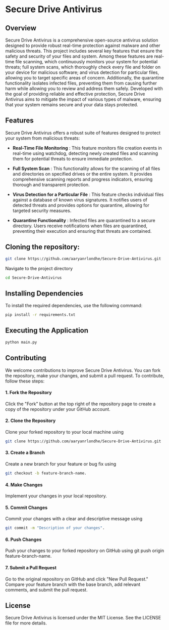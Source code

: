 # Secure Drive Antivirus

## Overview
Secure Drive Antivirus is a comprehensive open-source antivirus solution designed to provide robust real-time protection against malware and other malicious threats. This project includes several key features that ensure the safety and security of your files and system. Among these features are real-time file scanning, which continuously monitors your system for potential threats; full system scans, which thoroughly check every file and folder on your device for malicious software; and virus detection for particular files, allowing you to target specific areas of concern. Additionally, the quarantine functionality isolates infected files, preventing them from causing further harm while allowing you to review and address them safely. Developed with the goal of providing reliable and effective protection, Secure Drive Antivirus aims to mitigate the impact of various types of malware, ensuring that your system remains secure and your data stays protected. 

## Features
Secure Drive Antivirus offers a robust suite of features designed to protect your system from malicious threats:

- **Real-Time File Monitoring** <a name="real-time-file-monitoring"></a>: This feature monitors file creation events in real-time using watchdog, detecting newly created files and scanning them for potential threats to ensure immediate protection.

- **Full System Scan** <a name="full-system-scan"></a>: This functionality allows for the scanning of all files and directories on specified drives or the entire system. It provides comprehensive scanning reports and progress indicators, ensuring thorough and transparent protection.

- **Virus Detection for a Particular File** <a name="virus-detection-for-a-particular-file"></a>: This feature checks individual files against a database of known virus signatures. It notifies users of detected threats and provides options for quarantine, allowing for targeted security measures.

- **Quarantine Functionality** <a name="quarantine-functionality"></a>: Infected files are quarantined to a secure directory. Users receive notifications when files are quarantined, preventing their execution and ensuring that threats are contained.

## Cloning the repository:
```bash
git clone https://github.com/aaryanrlondhe/Secure-Drive-Antivirus.git
```
Navigate to the project directory
```bash
cd Secure-Drive-Antivirus
```
## Installing Dependencies
To install the required dependencies, use the following command:
```bash
pip install -r requirements.txt
```
## Executing the Application
```bash
python main.py
```

## Contributing

We welcome contributions to improve Secure Drive Antivirus. You can fork the repository, make your changes, and submit a pull request. To contribute, follow these steps:

#### 1. Fork the Repository
Click the "Fork" button at the top right of the repository page to create a copy of the repository under your GitHub account.

#### 2. Clone the Repository
Clone your forked repository to your local machine using
```bash
git clone https://github.com/aaryanrlondhe/Secure-Drive-Antivirus.git
```

#### 3. Create a Branch
Create a new branch for your feature or bug fix using
```bash
git checkout -b feature-branch-name.
```

#### 4. Make Changes
Implement your changes in your local repository.

#### 5. Commit Changes
Commit your changes with a clear and descriptive message using
```bash
git commit -m "Description of your changes".
```

#### 6. Push Changes
Push your changes to your forked repository on GitHub using git push origin feature-branch-name.

#### 7. Submit a Pull Request
Go to the original repository on GitHub and click "New Pull Request." Compare your feature branch with the base branch, add relevant comments, and submit the pull request.

## License
Secure Drive Antivirus is licensed under the MIT License. See the LICENSE file for more details.

